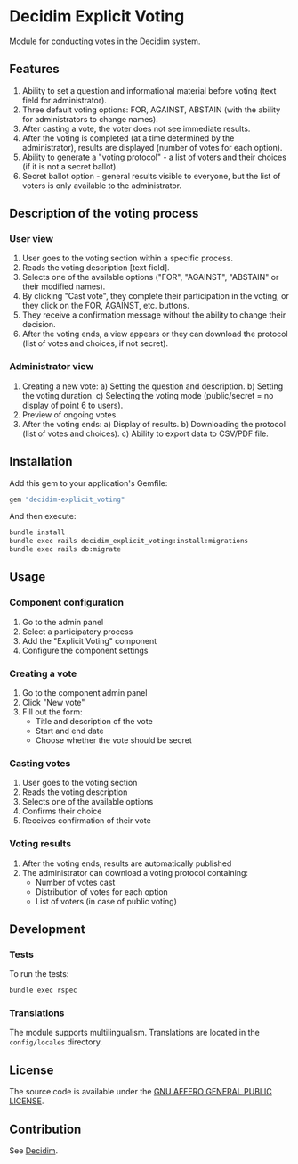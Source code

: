 # Decidim Explicit Voting

Module for conducting votes in the Decidim system.

## Features

1. Ability to set a question and informational material before voting (text field for administrator).
2. Three default voting options: FOR, AGAINST, ABSTAIN (with the ability for administrators to change names).
3. After casting a vote, the voter does not see immediate results.
4. After the voting is completed (at a time determined by the administrator), results are displayed (number of votes for each option).
5. Ability to generate a "voting protocol" - a list of voters and their choices (if it is not a secret ballot).
6. Secret ballot option - general results visible to everyone, but the list of voters is only available to the administrator.

## Description of the voting process

### User view

1. User goes to the voting section within a specific process.
2. Reads the voting description [text field].
3. Selects one of the available options ("FOR", "AGAINST", "ABSTAIN" or their modified names).
4. By clicking "Cast vote", they complete their participation in the voting, or they click on the FOR, AGAINST, etc. buttons.
5. They receive a confirmation message without the ability to change their decision.
6. After the voting ends, a view appears or they can download the protocol (list of votes and choices, if not secret).

### Administrator view

1. Creating a new vote:
   a) Setting the question and description.
   b) Setting the voting duration.
   c) Selecting the voting mode (public/secret = no display of point 6 to users).
2. Preview of ongoing votes.
3. After the voting ends:
   a) Display of results.
   b) Downloading the protocol (list of votes and choices).
   c) Ability to export data to CSV/PDF file.

## Installation

Add this gem to your application's Gemfile:

```ruby
gem "decidim-explicit_voting"
```

And then execute:

```bash
bundle install
bundle exec rails decidim_explicit_voting:install:migrations
bundle exec rails db:migrate
```

## Usage

### Component configuration

1. Go to the admin panel
2. Select a participatory process
3. Add the "Explicit Voting" component
4. Configure the component settings

### Creating a vote

1. Go to the component admin panel
2. Click "New vote"
3. Fill out the form:
   - Title and description of the vote
   - Start and end date
   - Choose whether the vote should be secret

### Casting votes

1. User goes to the voting section
2. Reads the voting description
3. Selects one of the available options
4. Confirms their choice
5. Receives confirmation of their vote

### Voting results

1. After the voting ends, results are automatically published
2. The administrator can download a voting protocol containing:
   - Number of votes cast
   - Distribution of votes for each option
   - List of voters (in case of public voting)

## Development

### Tests

To run the tests:

```bash
bundle exec rspec
```

### Translations

The module supports multilingualism. Translations are located in the `config/locales` directory.

## License

The source code is available under the [GNU AFFERO GENERAL PUBLIC LICENSE](LICENSE-AGPLv3.txt).

## Contribution

See [Decidim](https://github.com/decidim/decidim). 